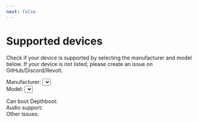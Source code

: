 ```yaml
---
next: false
---
```


# Supported devices

Check if your device is supported by selecting the manufacturer and model below. If your device is not listed, please
create an issue on GitHub/Discord/Revolt.

<label>
  Manufacturer:
  <select id="manufacturer"></select>
</label>
<br>
<label>
  Model:
  <select id="model"></select>
</label>

Can boot Depthboot: <b id="deviceDepthboot"></b><br>
Audio support: <b id="deviceAudio"></b><br>
Other issues: <span id="deviceComment"></span>

<span id="deviceInfo"></span>

<script>
export default {
  mounted() {
    import('/device-support/model-select.js').then((module) => {
      module.initDeviceSupport();
    });
  }
}
</script>
